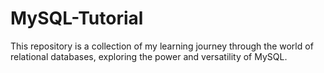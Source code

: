 # MySQL-Tutorial
This repository is a collection of my learning journey through the world of relational databases, exploring the power and versatility of MySQL.
